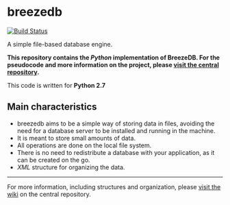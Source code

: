 breezedb
========

[![Build Status](https://travis-ci.org/RMed/breezedb_python.png)](https://travis-ci.org/RMed/breezedb_python)

A simple file-based database engine.

**This repository contains the *Python* implementation of BreezeDB. For the pseudocode and more information on the project, please [visit the central repository](http://github.com/RMed/breeze_db/).**

This code is written for **Python 2.7**

## Main characteristics

- breezedb aims to be a simple way of storing data in files, avoiding the need for a database server to be installed and running in the machine.
- It is meant to store small amounts of data.
- All operations are done on the local file system.
- There is no need to redistribute a database with your application, as it can be created on the go.
- *XML* structure for organizing the data.

---

For more information, including structures and organization, please [visit the wiki](http://github.com/RMed/breeze_db/wiki) on the central repository.
